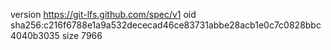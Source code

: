 version https://git-lfs.github.com/spec/v1
oid sha256:c216f6788e1a9a532dececad46ce83731abbe28acb1e0c7c0828bbc4040b3035
size 7966
